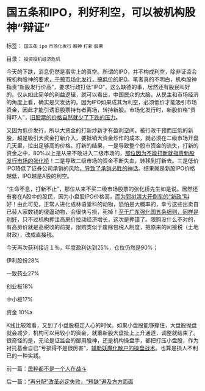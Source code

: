 # 国五条和IPO，利好利空，可以被机构股神“辩证”

标签： `国五条` `ipo` `市场化发行` `股神` `打新` `股票` 

目录： `投资投机经济危机`

今天的下跌，消息仍然是事实上的真空。所谓的IPO，并不构成利空，除非证监会按机构股神的要求[，干预市场化发行，搞低价的IPO](../../../2012/1/12/“攻击市场化发行”,验证了韩寒的“不革命”.md)。笔者真的不明白，机构股神指责“新股发行价高”，要求行政打低“IPO”，这么缺德的事，居然还有股民叫好的。仅从如此简单的利益逻辑，就可以看出，中国民众的大脑，从民主和市场经济的角度上看，确实是欠发达的。因为IPO如果成其为利空，必须低价才能吸引市场资金，因此才能引诱旧股票持有者离场，转持新股。市场化发行时，新股价格“贵得吓人”，[旧股票的价格自然就少了下跌的压力](../../../2011/10/13/熊市的IPO不是圈钱，坚持新股市场化发行才有牛市.md)。

又因为低价发行，所以大资金的打新炒新才有盈利空间。被行政干预而压低的新股，越是吸引大资金打新介入，要抵销大资金炒作的成本，就必须在二级市场开盘几天里，拉出足够高的价格。打新的结果，一是导致整个股市资金的流失，打新的资金之中，80%以上是从来不敢进入二级市场的，[那位因为不能打新就指责新股发行市场的张化桥](../../../2013/2/8/张化桥先生的悲愤，高利贷和可怕的追债公司.md)！二是导致二级市场的资金不断失血，转移到打新去。三是低价IPO降低了证券公司承销的风险[，导致了承销必胜的神话](../../../2012/11/29/A股什么跌跌不休？机构化真正的目的是什么？.md)。结果就是新股IPO价格越低，IPO越是A股的利空。

“生命不息，打新不止”，那位从来不买二级市场股票的张化桥先生如是说。居然还有套在A股中的股民，因为小盘股IPO价格高，[而为郭树清大开倒车的“新政”叫](../../../2013/3/18/郭树清的机构化得罪了散户股民利益集团.md)好！由此可见，正常人进化成林语堂科的动物，恐怕是大概率的，幸亏这些出卖自已替人家数钱的傻逼动物，会很快亏损，死掉！[至于广东强化国五条细则，同样是利好](../../../2013/3/4/对国五条的民粹反扑，是对政策意志的考验.md)，只不过机构押注高房价拉动经济增长，这次是押错了。限购没什么不对的，有高房价就是高税收的前提，限购类似于废除包税人制度，把原来的间接税（土地财政），改成直接税。

今天再次获利接近１％，年度盈利达到25%，仓位仍然是90%；

伊利股份28%

一致药业27%

创业板18%

中小板17%

资金 10%a

K线比较难看，又到了小盘股稳定人心的时侯。如果小盘股能够撑住，大盘股抛盘就会减少，机构可以用较小的资金，就重新股大盘扯上上升通道，调整就结束了。很奇怪的是，无论是证监会的御用股神，还是机构操盘手，都把打压小盘股，作为衬托基金自已“亏损得不是很厉害”，[辅助妖魔化散户的操盘战术](../../../2011/6/20/管理层应反思为“A股机构化”而妖魔化散户.md)。也算是损人不利已的一种实践。



前一篇：[民粹都不是一个人在战斗](../../../2013/3/26/民粹都不是一个人在战斗.md)

后一篇：[“再分配”改革必定失败，“短缺”遍及方方面面](../../../2013/3/27/“再分配”改革必定失败，“短缺”遍及方方面面.md)